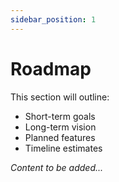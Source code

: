 ```yaml
---
sidebar_position: 1
---
```


# Roadmap

<!-- TODO: Add development roadmap -->

This section will outline:
- Short-term goals
- Long-term vision
- Planned features
- Timeline estimates

*Content to be added...*
